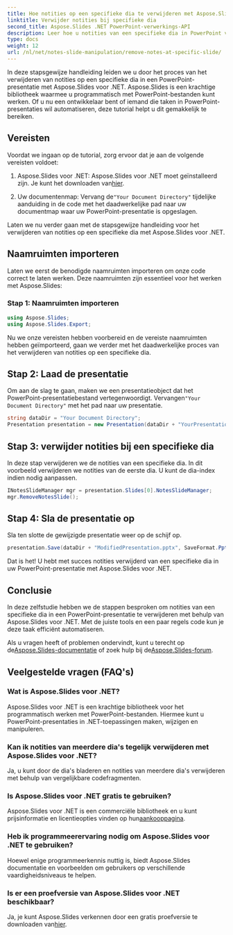 ```yaml
---
title: Hoe notities op een specifieke dia te verwijderen met Aspose.Slides .NET
linktitle: Verwijder notities bij specifieke dia
second_title: Aspose.Slides .NET PowerPoint-verwerkings-API
description: Leer hoe u notities van een specifieke dia in PowerPoint verwijdert met Aspose.Slides voor .NET. Stroomlijn uw presentaties moeiteloos.
type: docs
weight: 12
url: /nl/net/notes-slide-manipulation/remove-notes-at-specific-slide/
---
```


In deze stapsgewijze handleiding leiden we u door het proces van het verwijderen van notities op een specifieke dia in een PowerPoint-presentatie met Aspose.Slides voor .NET. Aspose.Slides is een krachtige bibliotheek waarmee u programmatisch met PowerPoint-bestanden kunt werken. Of u nu een ontwikkelaar bent of iemand die taken in PowerPoint-presentaties wil automatiseren, deze tutorial helpt u dit gemakkelijk te bereiken.

## Vereisten

Voordat we ingaan op de tutorial, zorg ervoor dat je aan de volgende vereisten voldoet:

1.  Aspose.Slides voor .NET: Aspose.Slides voor .NET moet geïnstalleerd zijn. Je kunt het downloaden van[hier](https://releases.aspose.com/slides/net/).

2.  Uw documentenmap: Vervang de`"Your Document Directory"` tijdelijke aanduiding in de code met het daadwerkelijke pad naar uw documentmap waar uw PowerPoint-presentatie is opgeslagen.

Laten we nu verder gaan met de stapsgewijze handleiding voor het verwijderen van notities op een specifieke dia met Aspose.Slides voor .NET.

## Naamruimten importeren

Laten we eerst de benodigde naamruimten importeren om onze code correct te laten werken. Deze naamruimten zijn essentieel voor het werken met Aspose.Slides:

### Stap 1: Naamruimten importeren

```csharp
using Aspose.Slides;
using Aspose.Slides.Export;
```
Nu we onze vereisten hebben voorbereid en de vereiste naamruimten hebben geïmporteerd, gaan we verder met het daadwerkelijke proces van het verwijderen van notities op een specifieke dia.

## Stap 2: Laad de presentatie

 Om aan de slag te gaan, maken we een presentatieobject dat het PowerPoint-presentatiebestand vertegenwoordigt. Vervangen`"Your Document Directory"` met het pad naar uw presentatie.

```csharp
string dataDir = "Your Document Directory";
Presentation presentation = new Presentation(dataDir + "YourPresentation.pptx");
```

## Stap 3: verwijder notities bij een specifieke dia

In deze stap verwijderen we de notities van een specifieke dia. In dit voorbeeld verwijderen we notities van de eerste dia. U kunt de dia-index indien nodig aanpassen.

```csharp
INotesSlideManager mgr = presentation.Slides[0].NotesSlideManager;
mgr.RemoveNotesSlide();
```

## Stap 4: Sla de presentatie op

Sla ten slotte de gewijzigde presentatie weer op de schijf op.

```csharp
presentation.Save(dataDir + "ModifiedPresentation.pptx", SaveFormat.Pptx);
```

Dat is het! U hebt met succes notities verwijderd van een specifieke dia in uw PowerPoint-presentatie met Aspose.Slides voor .NET.

## Conclusie

In deze zelfstudie hebben we de stappen besproken om notities van een specifieke dia in een PowerPoint-presentatie te verwijderen met behulp van Aspose.Slides voor .NET. Met de juiste tools en een paar regels code kun je deze taak efficiënt automatiseren.

 Als u vragen heeft of problemen ondervindt, kunt u terecht op de[Aspose.Slides-documentatie](https://reference.aspose.com/slides/net/) of zoek hulp bij de[Aspose.Slides-forum](https://forum.aspose.com/).

## Veelgestelde vragen (FAQ's)

### Wat is Aspose.Slides voor .NET?
Aspose.Slides voor .NET is een krachtige bibliotheek voor het programmatisch werken met PowerPoint-bestanden. Hiermee kunt u PowerPoint-presentaties in .NET-toepassingen maken, wijzigen en manipuleren.

### Kan ik notities van meerdere dia's tegelijk verwijderen met Aspose.Slides voor .NET?
Ja, u kunt door de dia's bladeren en notities van meerdere dia's verwijderen met behulp van vergelijkbare codefragmenten.

### Is Aspose.Slides voor .NET gratis te gebruiken?
 Aspose.Slides voor .NET is een commerciële bibliotheek en u kunt prijsinformatie en licentieopties vinden op hun[aankooppagina](https://purchase.aspose.com/buy).

### Heb ik programmeerervaring nodig om Aspose.Slides voor .NET te gebruiken?
Hoewel enige programmeerkennis nuttig is, biedt Aspose.Slides documentatie en voorbeelden om gebruikers op verschillende vaardigheidsniveaus te helpen.

### Is er een proefversie van Aspose.Slides voor .NET beschikbaar?
Ja, je kunt Aspose.Slides verkennen door een gratis proefversie te downloaden van[hier](https://releases.aspose.com/).